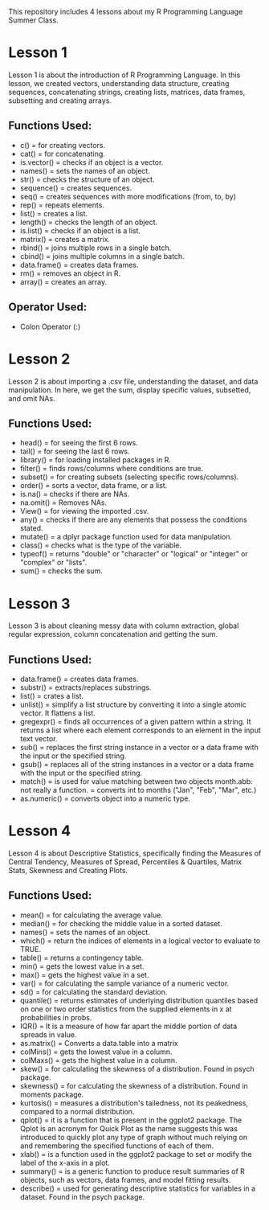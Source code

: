 This repository includes 4 lessons about my R Programming Language Summer Class.

# Lesson 1

Lesson 1 is about the introduction of R Programming Language. In this lesson, we created vectors, understanding data structure, creating sequences, concatenating strings, creating lists, matrices, data frames, subsetting and creating arrays.

## Functions Used:

- c() = for creating vectors.
- cat() = for concatenating.
- is.vector() = checks if an object is a vector.
- names() = sets the names of an object.
- str() = checks the structure of an object.
- sequence() = creates sequences.
- seq() = creates sequences with more modifications (from, to, by)
- rep() = repeats elements.
- list() = creates a list.
- length() = checks the length of an object.
- is.list() = checks if an object is a list.
- matrix() = creates a matrix.
- rbind() = joins multiple rows in a single batch.
- cbind() = joins multiple columns in a single batch.
- data.frame() = creates data frames.
- rm() = removes an object in R.
- array() = creates an array.

## Operator Used:
- Colon Operator (:)

# Lesson 2

Lesson 2 is about importing a .csv file, understanding the dataset, and data manipulation. In here, we get the sum, display specific values, subsetted, and omit NAs.

## Functions Used:

- head() = for seeing the first 6 rows.
- tail() = for seeing the last 6 rows.
- library() = for loading installed packages in R.
- filter() = finds rows/columns where conditions are true.
- subset() = for creating subsets (selecting specific rows/columns).
- order() = sorts a vector, data frame, or a list.
- is.na() = checks if there are NAs.
- na.omit() = Removes NAs.
- View() = for viewing the imported .csv.
- any() = checks if there are any elements that possess the conditions stated.
- mutate() = a dplyr package function used for data manipulation.
- class() = checks what is the type of the variable.
- typeof() = returns "double" or "character" or "logical" or "integer" or "complex" or "lists".
- sum() = checks the sum.

# Lesson 3

Lesson 3 is about cleaning messy data with column extraction, global regular expression, column concatenation and getting the sum.

## Functions Used:

- data.frame() = creates data frames.
- substr() = extracts/replaces substrings.
- list() = crates a list.
- unlist() = simplify a list structure by converting it into a single atomic vector. It flattens a list.
- gregexpr() = finds all occurrences of a given pattern within a string. It returns a list where each element corresponds to an element in the input text vector.
- sub() = replaces the first string instance in a vector or a data frame with the input or the specified string.
- gsub() = replaces all of the string instances in a vector or a data frame with the input or the specified string.
- match() = is used for value matching between two objects
month.abb: not really a function. = converts int to months ("Jan", "Feb", "Mar", etc.)
- as.numeric() = converts object into a numeric type.

# Lesson 4

Lesson 4 is about Descriptive Statistics, specifically finding the Measures of Central Tendency, Measures of Spread, Percentiles & Quartiles, Matrix Stats, Skewness and Creating Plots.

## Functions Used:

- mean() = for calculating the average value.
- median() = for checking the middle value in a sorted dataset.
- names() = sets the names of an object.
- which() = return the indices of elements in a logical vector to evaluate to TRUE.
- table() = returns a contingency table.
- min() = gets the lowest value in a set.
- max() = gets the highest value in a set.
- var() = for calculating the sample variance of a numeric vector.
- sd() = for calculating the standard deviation.
- quantile() = returns estimates of underlying distribution quantiles based on one or two order statistics from the supplied elements in x at probabilities in probs.
- IQR() = It is a measure of how far apart the middle portion of data spreads in value.
- as.matrix() = Converts a data.table into a matrix
- colMins() = gets the lowest value in a column.
- colMaxs() = gets the highest value in a column.
- skew() = for calculating the skewness of a distribution. Found in psych package.
- skewness() = for calculating the skewness of a distribution. Found in moments package.
- kurtosis() = measures a distribution's tailedness, not its peakedness, compared to a normal distribution.
- qplot() = it is a function that is present in the ggplot2 package. The Qplot is an acronym for Quick Plot as the name suggests this was introduced to quickly plot any type of graph without much relying on and remembering the specified functions of each of them.
- xlab() = is a function used in the ggplot2 package to set or modify the label of the x-axis in a plot.
- summary() = is a generic function to produce result summaries of R objects, such as vectors, data frames, and model fitting results.
- describe() = used for generating descriptive statistics for variables in a dataset. Found in the psych package.